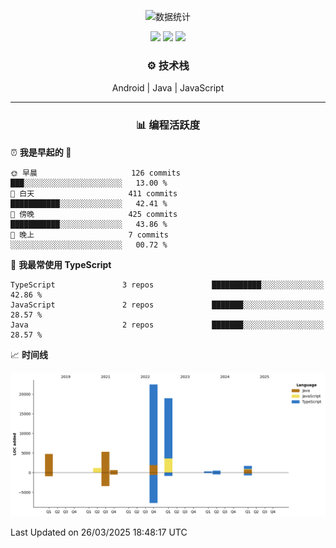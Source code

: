 <div align="center">
 
<!--<img src="longmao.gif" width=200 style="border-radius:10px;margin-right:30px"> -->
![数据统计](https://github-readme-stats-sigma-five.vercel.app/api?username=ispace-top&show_icons=true&theme=transparent&count_private=true)

[![](https://komarev.com/ghpvc/?username=ispace-top&color=brightgreen&label=%20%20%20👁%20%E6%B5%8F%E8%A7%88%20%20%20%20)](https://github.com/isace-top) 
[![](https://img.shields.io/badge/🌐_博客-www.ispace.top-brightgreen)](https://www.ispace.top) 
[![](https://img.shields.io/badge/_wapedkj@sina.com-blue?logo=gmail)](mailto:wapedkj@sina.com)

### ⚙️  技术栈   

Android  |  Java  |  JavaScript


---
### 📊  编程活跃度  

<div align="left" width="85%">
<!--START_SECTION:waka-->
  
⏰ **我是早起的 🐤** 

```text
🌞 早晨                     126 commits         ███░░░░░░░░░░░░░░░░░░░░░░   13.00 % 
🌆 白天                     411 commits         ███████████░░░░░░░░░░░░░░   42.41 % 
🌃 傍晚                     425 commits         ███████████░░░░░░░░░░░░░░   43.86 % 
🌙 晚上                     7 commits           ░░░░░░░░░░░░░░░░░░░░░░░░░   00.72 % 
```


📝 **我最常使用 TypeScript** 

```text
TypeScript               3 repos             ███████████░░░░░░░░░░░░░░   42.86 % 
JavaScript               2 repos             ███████░░░░░░░░░░░░░░░░░░   28.57 % 
Java                     2 repos             ███████░░░░░░░░░░░░░░░░░░   28.57 % 
```



📈 **时间线**

![Lines of Code chart](https://raw.githubusercontent.com/ispace-top/ispace-top/main/assets/bar_graph.png)


 Last Updated on 26/03/2025 18:48:17 UTC
<!--END_SECTION:waka-->

</div>
</div> 
